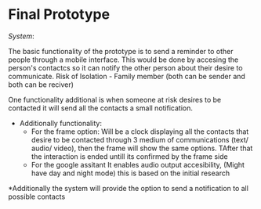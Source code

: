 # Final Prototype 

*System*:

The basic functionality of the prototype is to send a reminder to other people through a mobile interface. This would be done by accesing the person's contactcs so it can notify the other person about their desire to communicate. Risk of Isolation  - Family member (both can be sender and both can be reciver)

One functionality additional is when someone at risk desires to be contacted it will send all the contacts a small notification.
 


* Additionally functionality:
  * For the frame option: Will be a clock displaying all the contacts that desire to be contacted through 3 medium of communications (text/ audio/ video), then the frame  will show the same options. TAfter that the interaction is ended untill its confirmed by the frame side
  * For the google assitant It enables audio output accesibility, (Might have day and night mode) this is based on the initial research 
 

*Additionally the system will provide the option to send a notification to all possible contacts    
